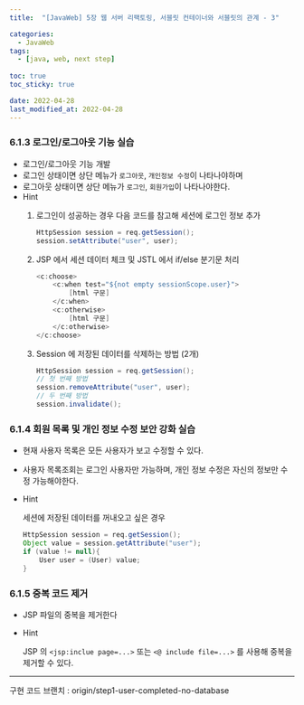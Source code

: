 ```yaml
---
title:  "[JavaWeb] 5장 웹 서버 리팩토링, 서블릿 컨테이너와 서블릿의 관계 - 3"

categories:
  - JavaWeb
tags:
  - [java, web, next step]
  
toc: true
toc_sticky: true

date: 2022-04-28
last_modified_at: 2022-04-28
---
```


### 6.1.3 로그인/로그아웃 기능 실습

- 로그인/로그아웃 기능 개발
- 로그인 상태이면 상단 메뉴가 `로그아웃`, `개인정보 수정`이 나타나야하며
- 로그아웃 상태이면 상단 메뉴가 `로그인`, `회원가입`이 나타나야한다.
- Hint
    1. 로그인이 성공하는 경우 다음 코드를 참고해 세션에 로그인 정보 추가
        
        ```java
        HttpSession session = req.getSession();
        session.setAttribute("user", user);
        ```
        
    2. JSP 에서 세션 데이터 체크 및 JSTL 에서 if/else 분기문 처리
        
        ```java
        <c:choose>
        	<c:when test="${not empty sessionScope.user}">
        		[html 구문]	
        	</c:when>
        	<c:otherwise>
        		[html 구문]	
        	</c:otherwise>
        </c:choose>
        ```
        
    3. Session 에 저장된 데이터를 삭제하는 방법 (2개)
        
        ```java
        HttpSession session = req.getSession();
        // 첫 번째 방법
        session.removeAttribute("user", user);
        // 두 번째 방법
        session.invalidate();
        ```
        

### 6.1.4 회원 목록 및 개인 정보 수정  보안 강화 실습

- 현재 사용자 목록은 모든 사용자가 보고 수정할 수 있다.
- 사용자 목록조회는 로그인 사용자만 가능하며, 개인 정보 수정은 자신의 정보만 수정 가능해야한다.
- Hint
    
    세션에 저장된 데이터를 꺼내오고 싶은 경우
    
    ```java
    HttpSession session = req.getSession();
    Object value = session.getAttribute("user");
    if (value != null){
    	User user = (User) value;
    }
    ```
    

### 6.1.5 중복 코드 제거

- JSP 파일의 중복을 제거한다
- Hint
    
    JSP 의 `<jsp:inclue page=...>` 또는 `<@ include file=...>` 를 사용해 중복을 제거할 수 있다.
    

---

구현 코드 브랜치 : origin/step1-user-completed-no-database

